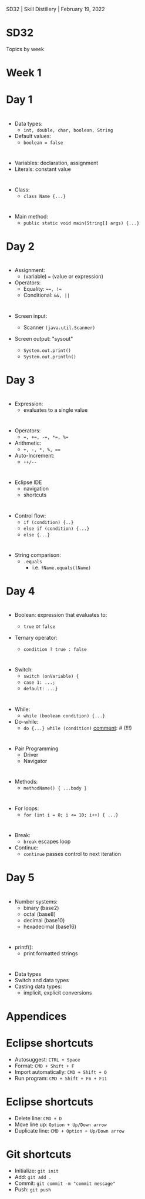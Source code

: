 [comment]: # (This presentation was made with markdown-slides)
[comment]: # (This is a CommonMark compliant comment. It will not be included in the presentation.)
[comment]: # (Compile this presentation with the command below)
[comment]: # (mdslides presentation.md --include media)

[comment]: # (Set the theme:)
[comment]: # (THEME = white)
[comment]: # (CODE_THEME = base16/zenburn)
[comment]: # (The list of themes is at https://revealjs.com/themes/)
[comment]: # (The list of code themes is at https://highlightjs.org/)

[comment]: # "You can also use quotes instead of parenthesis"
[comment]: # "THEME = white"

[comment]: # (Pass optional settings to reveal.js:)
[comment]: # (controls: true)
[comment]: # (keyboard: true)
[comment]: # (markdown: { smartypants: true })
[comment]: # (hash: false)
[comment]: # (respondToHashChanges: false)
[comment]: # (Other settings are documented at https://revealjs.com/config/)

SD32 | Skill Distillery | February 19, 2022

# SD32

Topics by week

[comment]: # (!!!)

# Week 1

[comment]: # (!!!)

# Day 1

[comment]: # (!!!)

#

- Data types:
  - `int, double, char, boolean, String`
- Default values:
  - `boolean = false`

[comment]: # (!!!)

#

- Variables: declaration, assignment
- Literals: constant value

[comment]: # (!!!)

#

- Class:
  - `class Name {...}`

[comment]: # (!!!)

#

- Main method:
  - `public static void main(String[] args) {...}`

[comment]: # (!!!)

# Day 2

[comment]: # (!!!)

#

- Assignment:
  - (variable) `=` (value or expression)
- Operators:
  - Equality: `==, !=`
  - Conditional: `&&, ||`

[comment]: # (!!!)

#

- Screen input:
  - Scanner `(java.util.Scanner)`

- Screen output: "sysout"
  - `System.out.print()`
  - `System.out.println()`

[comment]: # (!!!)

# Day 3

[comment]: # (!!!)

#

- Expression:
  - evaluates to a single value

[comment]: # (!!!)

#

- Operators:
  - `=, +=, -=, *=, %=`
- Arithmetic:
  - `+, -, *, %, ==`
- Auto-Increment:
  - `++/--`

[comment]: # (!!!)

#

- Eclipse IDE
  - navigation
  - shortcuts

[comment]: # (!!!)

#

- Control flow:
  - `if (condition) {..}`
  - `else if (condition) {...}`
  - `else {...}`

[comment]: # (!!!)

#

- String comparison:
  - `.equals`
    - i.e. `fName.equals(lName)`

[comment]: # (!!!)

# Day 4

[comment]: # (!!!)

#

- Boolean: expression that evaluates to:
  - `true` or `false`

- Ternary operator:
  - `condition ? true : false`

[comment]: # (!!!)

#

- Switch:
  - `switch (onVariable) {`
  - `case 1: ...;`
  - `default: ...}`

[comment]: # (!!!)

#

- While:
  - `while (boolean condition) {...}`
- Do-while:
  - `do {...} while (condition)`
[comment]: # (!!!)

#

- Pair Programming
  - Driver
  - Navigator

[comment]: # (!!!)

#

- Methods:
  - `methodName() {
    ...body
    }`

[comment]: # (!!!)

#

- For loops:
  - `for (int i = 0; i <= 10; i++) { ...}`

[comment]: # (!!!)

#

- Break:
  - `break` escapes loop
- Continue:
  - `continue` passes control to next iteration

[comment]: # (!!!)

# Day 5

[comment]: # (!!!)

#

- Number systems:
  - binary (base2)
  - octal (base8)
  - decimal (base10)
  - hexadecimal (base16)

[comment]: # (!!!)

#

- printf():
  - print formatted strings

[comment]: # (!!!)

#

- Data types
- Switch and data types
- Casting data types:
  - implicit, explicit conversions

[comment]: # (!!!)

# Appendices

[comment]: # (!!!)

# Eclipse shortcuts

- Autosuggest: `CTRL + Space`
- Format: `CMD + Shift + F`
- Import automatically: `CMD + Shift + O`
- Run program: `CMD + Shift + Fn + F11`

[comment]: # (!!!)

# Eclipse shortcuts

- Delete line: `CMD + D`
- Move line up: `Option + Up/Down arrow`
- Duplicate line: `CMD + Option + Up/Down arrow`

[comment]: # (!!!)

# Git shortcuts

- Initialize: `git init`
- Add: `git add .`
- Commit: `git commit -m "commit message"`
- Push: `git push`

[comment]: # (!!!)
